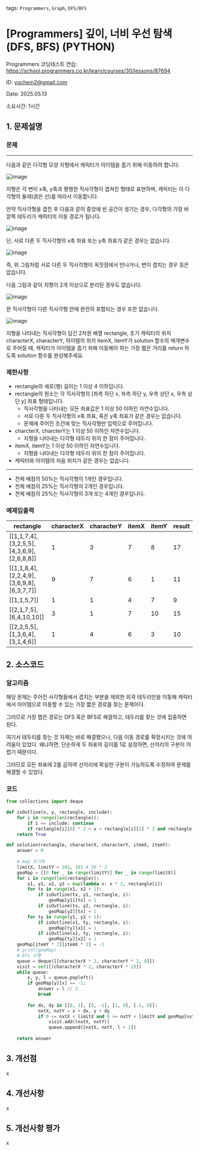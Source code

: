 tags: `Programmers`, `Graph`, `DFS/BFS`
# [Programmers] 깊이, 너비 우선 탐색(DFS, BFS) (PYTHON)
Programmers 코딩테스트 연습: https://school.programmers.co.kr/learn/courses/30/lessons/87694

ID: yuchem2@gmail.com

Date: 2025.05.13

소요시간: 1시간

## 1. 문제설명

### 문제
---
다음과 같은 다각형 모양 지형에서 캐릭터가 아이템을 줍기 위해 이동하려 합니다.

![image](https://github.com/user-attachments/assets/6ca716e3-8f83-4e83-abc7-a7f803bd265e)

지형은 각 변이 x축, y축과 평행한 직사각형이 겹쳐진 형태로 표현하며, 캐릭터는 이 다각형의 둘레(굵은 선)를 따라서 이동합니다.

만약 직사각형을 겹친 후 다음과 같이 중앙에 빈 공간이 생기는 경우, 다각형의 가장 바깥쪽 테두리가 캐릭터의 이동 경로가 됩니다.

![image](https://github.com/user-attachments/assets/a6456099-2de7-4578-a0b4-cf6980f32db9)

단, 서로 다른 두 직사각형의 x축 좌표 또는 y축 좌표가 같은 경우는 없습니다.

![image](https://github.com/user-attachments/assets/cc08fe52-c6d3-4cff-93f8-883f732ba75c)

즉, 위 그림처럼 서로 다른 두 직사각형이 꼭짓점에서 만나거나, 변이 겹치는 경우 등은 없습니다.

다음 그림과 같이 지형이 2개 이상으로 분리된 경우도 없습니다.

![image](https://github.com/user-attachments/assets/3266a108-45a3-4cc0-8369-922926e58f46)

한 직사각형이 다른 직사각형 안에 완전히 포함되는 경우 또한 없습니다.

![image](https://github.com/user-attachments/assets/3217f76b-48ff-41cc-90ee-72ff0845921f)

지형을 나타내는 직사각형이 담긴 2차원 배열 rectangle, 초기 캐릭터의 위치 characterX, characterY, 아이템의 위치 itemX, itemY가 solution 함수의 매개변수로 주어질 때, 캐릭터가 아이템을 줍기 위해 이동해야 하는 가장 짧은 거리를 return 하도록 solution 함수를 완성해주세요.

### 제한사항
+ rectangle의 세로(행) 길이는 1 이상 4 이하입니다.
+ rectangle의 원소는 각 직사각형의 [좌측 하단 x, 좌측 하단 y, 우측 상단 x, 우측 상단 y] 좌표 형태입니다.
  + 직사각형을 나타내는 모든 좌표값은 1 이상 50 이하인 자연수입니다.
  + 서로 다른 두 직사각형의 x축 좌표, 혹은 y축 좌표가 같은 경우는 없습니다.
  + 문제에 주어진 조건에 맞는 직사각형만 입력으로 주어집니다.
+ charcterX, charcterY는 1 이상 50 이하인 자연수입니다.
  + 지형을 나타내는 다각형 테두리 위의 한 점이 주어집니다.
+ itemX, itemY는 1 이상 50 이하인 자연수입니다.
  + 지형을 나타내는 다각형 테두리 위의 한 점이 주어집니다.
+ 캐릭터와 아이템의 처음 위치가 같은 경우는 없습니다.
---
+ 전체 배점의 50%는 직사각형이 1개인 경우입니다.
+ 전체 배점의 25%는 직사각형이 2개인 경우입니다.
+ 전체 배점의 25%는 직사각형이 3개 또는 4개인 경우입니다.
 
### 예제입출력
| rectangle                                 | characterX | characterY | itemX | itemY | result  |
|-------------------------------------------|------------|------------|-------|-------|---------|
| [[1,1,7,4],[3,2,5,5],[4,3,6,9],[2,6,8,8]] | 1          | 3          | 7     | 8     | 17      |
| [[1,1,8,4],[2,2,4,9],[3,6,9,8],[6,3,7,7]] | 9          | 7          | 6     | 1     | 11      |
| [[1,1,5,7]]                               | 1          | 1          | 4     | 7     | 9       |
| [[2,1,7,5],[6,4,10,10]]                   | 3          | 1          | 7     | 10    | 15      |
| [[2,2,5,5],[1,3,6,4],[3,1,4,6]]           | 1          | 4          | 6     | 3     | 10      |


## 2. 소스코드

### 알고리즘
해당 문제는 주어진 사각형들에서 겹치는 부분을 제외한 외곽 테두리만을 이동해 캐릭터에서 아이템으로 이동할 수 있는 가장 짧은 경로를 찾는 문제이다.

그러므로 가장 짭은 경로는 DFS 혹은 BFS로 해결하고, 테두리를 찾는 것에 집중하면 된다. 

여기서 테두리를 찾는 것 자체는 바로 해결했으나, 다음 이동 경로를 확정시키는 것에 어려움이 있었다. 왜냐하면, 단순하게 두 좌표의 길이를 1로 설정하면, 선끼리의 구분이 어렵기 때문이다.

그러므로 모든 좌표에 2를 곱하여 선끼리에 확실한 구분이 가능하도록 수정하여 문제를 해결할 수 있었다.

### 코드
```python
from collections import deque

def isOutline(x, y, rectangle, include):
    for i in range(len(rectangle)):
        if i == include: continue
        if rectangle[i][0] * 2 < x < rectangle[i][2] * 2 and rectangle[i][1] * 2 < y < rectangle[i][3] * 2: return False
    return True

def solution(rectangle, characterX, characterY, itemX, itemY):
    answer = 0
    
    # map 초기화
    limitX, limitY = 101, 101 # 50 * 2
    geoMap = [[0 for _ in range(limitY)] for _ in range(limitX)]
    for i in range(len(rectangle)):
        x1, y1, x2, y2 = map(lambda x: x * 2, rectangle[i])
        for tx in range(x1, x2 + 1):
            if isOutline(tx, y1, rectangle, i):
                geoMap[y1][tx] = 1
            if isOutline(tx, y2, rectangle, i):
                geoMap[y2][tx] = 1
        for ty in range(y1, y2 + 1):
            if isOutline(x1, ty, rectangle, i):
                geoMap[ty][x1] = 1
            if isOutline(x2, ty, rectangle, i):
                geoMap[ty][x2] = 1
    geoMap[itemY * 2][itemX * 2] = -1
    # print(geoMap)
    # bfs 수행
    queue = deque([[characterX * 2, characterY * 2, 0]])
    visit = set([(characterX * 2, characterY * 2)])
    while queue:
        x, y, l = queue.popleft()
        if geoMap[y][x] == -1:
            answer = l // 2
            break
        
        for dx, dy in [[0, 1], [0, -1], [1, 0], [-1, 0]]:
            nxtX, nxtY = x + dx, y + dy
            if 0 <= nxtX < limitX and 0 <= nxtY < limitY and geoMap[nxtY][nxtX] != 0 and (nxtX, nxtY) not in visit:
                visit.add((nxtX, nxtY))
                queue.append([nxtX, nxtY, l + 1])
    
    return answer

```
## 3. 개선점
x
## 4. 개선사항
x
## 5. 개선사항 평가
x
